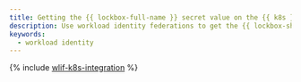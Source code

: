 ```yaml
---
title: Getting the {{ lockbox-full-name }} secret value on the {{ k8s }} side.
description: Use workload identity federations to get the {{ lockbox-short-name }} secret value in {{ yandex-cloud }} on the {{ k8s }} side.
keywords:
  - workload identity
---
```

{% include [wlif-k8s-integration](../../_tutorials/security/wlif-k8s-integration.md) %}